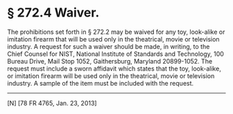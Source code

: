 # § 272.4   Waiver.

The prohibitions set forth in § 272.2 may be waived for any toy, look-alike or imitation firearm that will be used only in the theatrical, movie or television industry. A request for such a waiver should be made, in writing, to the Chief Counsel for NIST, National Institute of Standards and Technology, 100 Bureau Drive, Mail Stop 1052, Gaithersburg, Maryland 20899-1052. The request must include a sworn affidavit which states that the toy, look-alike, or imitation firearm will be used only in the theatrical, movie or television industry. A sample of the item must be included with the request.



---

[N] [78 FR 4765, Jan. 23, 2013]




